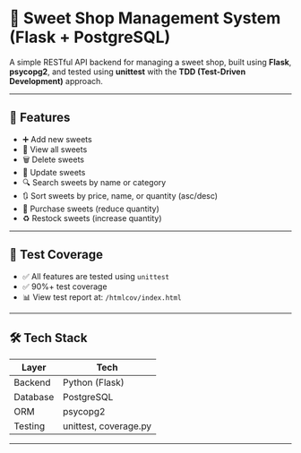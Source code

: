 # 🍬 Sweet Shop Management System (Flask + PostgreSQL)

A simple RESTful API backend for managing a sweet shop, built using **Flask**, **psycopg2**, and tested using **unittest** with the **TDD (Test-Driven Development)** approach.

---

## 🚀 Features

- ➕ Add new sweets
- 📄 View all sweets
- 🗑️ Delete sweets
- 📝 Update sweets
- 🔍 Search sweets by name or category
- 🔃 Sort sweets by price, name, or quantity (asc/desc)
- 🛒 Purchase sweets (reduce quantity)
- ♻️ Restock sweets (increase quantity)

---

## 🧪 Test Coverage

- ✅ All features are tested using `unittest`
- ✅ 90%+ test coverage
- 📊 View test report at: `/htmlcov/index.html`

---

## 🛠 Tech Stack

| Layer       | Tech            |
|-------------|-----------------|
| Backend     | Python (Flask)  |
| Database    | PostgreSQL      |
| ORM         | psycopg2        |
| Testing     | unittest, coverage.py |

---